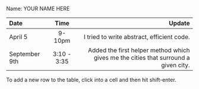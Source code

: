 Name: YOUR NAME HERE

| Date          |    Time     |                                                                                    Update |
|:--------------|:-----------:|------------------------------------------------------------------------------------------:|
| April 5       |   9-10pm    |                                                I tried to write abstract, efficient code. |
| September 9th | 3:10 - 3:35 |       Added the first helper method which gives me the cities that surround a given city. |


To add a new row to the table, click into a cell and then hit shift-enter.